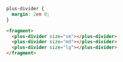 ```css [style]
plus-divider {
  margin: 2em 0;
}
```

```html [template]
<fragment>
  <plus-divider size="sm"></plus-divider>
  <plus-divider size="md"></plus-divider>
  <plus-divider size="lg"></plus-divider>
</fragment>
```
